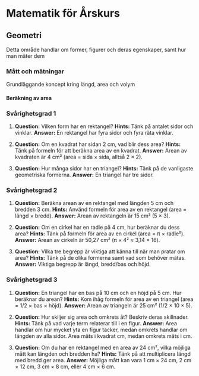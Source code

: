# Matematik för Årskurs 
## Geometri
Detta område handlar om former, figurer och deras egenskaper, samt hur man mäter dem

### Mått och mätningar
Grundläggande koncept kring längd, area och volym

#### Beräkning av area

### Svårighetsgrad 1
1. **Question:** Vilken form har en rektangel? 
   **Hints:** Tänk på antalet sidor och vinklar. 
   **Answer:** En rektangel har fyra sidor och fyra räta vinklar.

2. **Question:** Om en kvadrat har sidan 2 cm, vad blir dess area? 
   **Hints:** Tänk på formeln för att beräkna area av en kvadrat. 
   **Answer:** Arean av kvadraten är 4 cm² (area = sida × sida, alltså 2 × 2).

3. **Question:** Hur många sidor har en triangel? 
   **Hints:** Tänk på de vanligaste geometriska formerna. 
   **Answer:** En triangel har tre sidor.

### Svårighetsgrad 2
1. **Question:** Beräkna arean av en rektangel med längden 5 cm och bredden 3 cm. 
   **Hints:** Använd formeln för area av en rektangel (area = längd × bredd). 
   **Answer:** Arean av rektangeln är 15 cm² (5 × 3).

2. **Question:** Om en cirkel har en radie på 4 cm, hur beräknar du dess area? 
   **Hints:** Tänk på formeln för area av en cirkel (area = π × radie²). 
   **Answer:** Arean av cirkeln är 50,27 cm² (π × 4² ≈ 3,14 × 16).

3. **Question:** Vilka tre begrepp är viktiga att känna till när man pratar om area? 
   **Hints:** Tänk på de olika formerna samt vad som behöver mätas. 
   **Answer:** Viktiga begrepp är längd, bredd/bas och höjd.

### Svårighetsgrad 3
1. **Question:** En triangel har en bas på 10 cm och en höjd på 5 cm. Hur beräknar du arean? 
   **Hints:** Kom ihåg formeln för area av en triangel (area = 1/2 × bas × höjd). 
   **Answer:** Arean av triangeln är 25 cm² (1/2 × 10 × 5).

2. **Question:** Hur skiljer sig area och omkrets åt? Beskriv deras skillnader. 
   **Hints:** Tänk på vad varje term relaterar till i en figur. 
   **Answer:** Area handlar om hur mycket yta en figur täcker, medan omkrets handlar om längden av alla sidor. Area mäts i kvadrat cm, medan omkrets mäts i cm.

3. **Question:** Om du har en rektangel med en area av 24 cm², vilka möjliga mått kan längden och bredden ha? 
   **Hints:** Tänk på att multiplicera längd med bredd ger area. 
   **Answer:** Möjliga mått kan vara 1 cm × 24 cm, 2 cm × 12 cm, 3 cm × 8 cm, eller 4 cm × 6 cm.